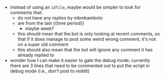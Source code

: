 * instead of using an `idfile`, maybe would be simpler to look for comments that:
    - do not have any replies by mbmbamboto
    - are from the last {{time period}}
        - maybe week? 
    - this should mean that the bot is only looking at recent comments, so that if it does manage to post some weird wrong comment, it's not on a super old comment
    - this should also mean that the bot will ignore any comment it has already replied to
* wonder how I can make it easier to gate the debug mode; currently there are 3 lines that need to be commented out to put the script in debug mode (i.e., don't post to reddit)
